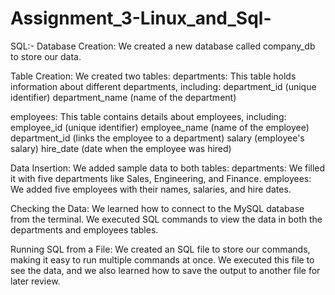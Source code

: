 # Assignment_3-Linux_and_Sql-

SQL:-
Database Creation:
We created a new database called company_db to store our data.

Table Creation:
We created two tables:
departments: This table holds information about different departments, including:
department_id (unique identifier)
department_name (name of the department)

employees: This table contains details about employees, including:
employee_id (unique identifier)
employee_name (name of the employee)
department_id (links the employee to a department)
salary (employee's salary)
hire_date (date when the employee was hired)

Data Insertion:
We added sample data to both tables:
departments: We filled it with five departments like Sales, Engineering, and Finance.
employees: We added five employees with their names, salaries, and hire dates.

Checking the Data:
We learned how to connect to the MySQL database from the terminal.
We executed SQL commands to view the data in both the departments and employees tables.

Running SQL from a File:
We created an SQL file to store our commands, making it easy to run multiple commands at once.
We executed this file to see the data, and we also learned how to save the output to another file for later review.
